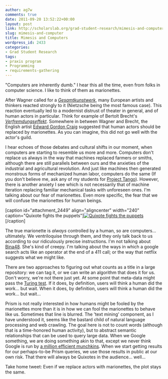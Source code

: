 ```yaml
---
author: ag7w
comments: true
date: 2011-09-20 13:52:22+00:00
layout: post
link: http://scholarslab.org/grad-student-research/mimesis-and-computer/
slug: mimesis-and-computer
title: Mimesis and Computers
wordpress_id: 2433
categories:
- Grad Student Research
tags:
- praxis program
- Programming
- requirements-gathering
---
```


"Computers are inherently dumb." I hear this all the time, even from folks in computer science. I like to think of them as marionettes.

After Wagner called for a [_Gesamtkunstwerk_](http://en.wikipedia.org/wiki/Gesamtkunstwerk), many European artists and thinkers reacted strongly to it (Nietzsche being the most famous case). This reaction eventually led to a modernist distrust of theater in general, and of human actors in particular. Think for example of Bertolt Brecht's _[Verfremdungseffekt](http://en.wikipedia.org/wiki/Distancing_effect)_. Somewhere in between Wagner and Brecht, the English artist [Edward Gordon Craig](http://en.wikipedia.org/wiki/Edward_Gordon_Craig) suggested that human actors should be replaced by marionettes. As you can imagine, this did not go well with the actor's guild.

I hear echoes of those debates and cultural shifts in our moment, when computers are starting to resemble us more and more. Computers don't replace us always in the way that machines replaced farmers or smiths, although there are still parallels between ours and the anxieties of the industrial and agricultural revolution. And just like machines then generated monstrous forms of mechanized human labor, computers do the same (If you don't believe me, ask any of my students for [Project Tango](http://uvatango.wordpress.com/)). However, there is another anxiety I see which is not necessarily that of machine iteration replacing familiar mechanical tasks with unforeseen ones. I'm talking about our fear of marionettes. Even more specific, the fear that we will confuse the marionettes for human beings.

[caption id="attachment_2449" align="aligncenter" width="240" caption="Quixote fights the puppets"][![Quixote fights the puppets](http://www.scholarslab.org/wp-content/uploads/2011/09/quixote-300x225.jpg)](http://www.scholarslab.org/praxis-program/mimesis-and-computer/attachment/quixote/)[/caption]

The true marionette is _always_ controlled by a human, so are computers... ultimately. We ventriloquise through them, and they only talk back to us according to our ridiculously precise instructions. I'm not talking about [Bina48](http://www.youtube.com/watch?v=uvcQCJpZJH8). She's kind of creepy. I'm talking about the ways in which a google search acts like an operator at the end of a 411 call; or the way that netflix suggests what we might like.

There are two approaches to figuring out what counts as a title in a large repository: we can tag it, or we can write an algorithm that does it for us. Don't worry, we're not there just yet. At some point that meta-data might pass the [Turing test](http://en.wikipedia.org/wiki/Turing_test). If it does, by definition, users will think a human did the work... but wait. When it does, by definition, users will think a human did the work... but wait...

Prism is not really interested in how humans might be fooled by the marionettes more than it is in how we can fool the marionettes to behave like us. Sometimes that line is blurred. The 'text mining' component, as I have understood it, seems like the bastard child of natural language processing and web crawling. The goal here is not to count words (although that is a time-honored human activity), but to abstract semantic relationships that can be used to query large data. When we Google something, we are doing something akin to that, except we never think Google is run by [a million efficient munchkins](https://www.mturk.com/mturk/welcome). When we start getting results for our perhaps-to-be Prism queries, we use those results in public at our own risk. That there will always be Quixotes in the audience... well...

Take home tweet: Even if we replace actors with marionettes, the plot stays the same.
